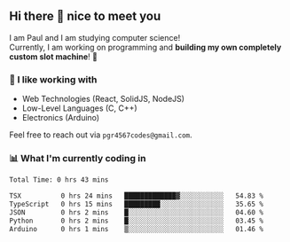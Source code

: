 ## Hi there 👋 nice to meet you

I am Paul and I am studying computer science!  
Currently, I am working on programming and **building my own completely custom slot machine**! 🎰

### 🔭 I like working with
- Web Technologies (React, SolidJS, NodeJS)
- Low-Level Languages (C, C++)
- Electronics (Arduino)

Feel free to reach out via `pgr4567codes@gmail.com`.

### 📊 What I'm currently coding in
<!--START_SECTION:waka-->

```txt
Total Time: 0 hrs 43 mins

TSX          0 hrs 24 mins   █████████████▓░░░░░░░░░░░   54.83 %
TypeScript   0 hrs 15 mins   █████████░░░░░░░░░░░░░░░░   35.65 %
JSON         0 hrs 2 mins    █░░░░░░░░░░░░░░░░░░░░░░░░   04.60 %
Python       0 hrs 2 mins    █░░░░░░░░░░░░░░░░░░░░░░░░   03.45 %
Arduino      0 hrs 1 mins    ▒░░░░░░░░░░░░░░░░░░░░░░░░   01.46 %
```

<!--END_SECTION:waka-->
